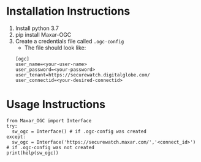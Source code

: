 # Installation Instructions
1. Install python 3.7
1. pip install Maxar-OGC
1. Create a credentials file called `.ogc-config` 
   * The file should look like:
   ```
   [ogc]
   user_name=<your-user-name>
   user_password=<your-password>
   user_tenant=https://securewatch.digitalglobe.com/
   user_connectid=<your-desired-connectid>
   ```
# Usage Instructions
```
from Maxar_OGC import Interface
try:
  sw_ogc = Interface() # if .ogc-config was created
except:
  sw_ogc = Interface('https://securewatch.maxar.com/','<connect_id>') # if .ogc-config was not created
print(help(sw_ogc))
```
